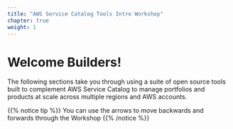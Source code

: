 ```yaml
---
title: "AWS Service Catalog Tools Intro Workshop"
chapter: true
weight: 1
---
```


# Welcome Builders!

The following sections take you through using a suite of open source tools built to complement AWS Service Catalog to manage portfolios and products at scale across multiple regions and AWS accounts.

{{% notice tip %}}
You can use the arrows to move backwards and forwards through the Workshop
{{% /notice %}}
